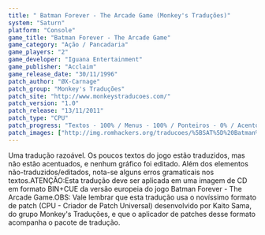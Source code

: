 ```yaml
---
title: " Batman Forever - The Arcade Game (Monkey's Traduções)"
system: "Saturn"
platform: "Console"
game_title: "Batman Forever - The Arcade Game"
game_category: "Ação / Pancadaria"
game_players: "2"
game_developer: "Iguana Entertainment"
game_publisher: "Acclaim"
game_release_date: "30/11/1996"
patch_author: "ØX-Carnage"
patch_group: "Monkey's Traduções"
patch_site: "http://www.monkeystraducoes.com/"
patch_version: "1.0"
patch_release: "13/11/2011"
patch_type: "CPU"
patch_progress: "Textos - 100% / Menus - 100% / Ponteiros - 0% / Acentos - 0% / Gráficos - 0%"
patch_images: ["http://img.romhackers.org/traducoes/%5BSAT%5D%20Batman%20Forever%20-%20The%20Arcade%20Game%20-%20Monkey's%20Tradu%C3%A7%C3%B5es%20-%201.png","http://img.romhackers.org/traducoes/%5BSAT%5D%20Batman%20Forever%20-%20The%20Arcade%20Game%20-%20Monkey's%20Tradu%C3%A7%C3%B5es%20-%202.jpg","http://img.romhackers.org/traducoes/%5BSAT%5D%20Batman%20Forever%20-%20The%20Arcade%20Game%20-%20Monkey's%20Tradu%C3%A7%C3%B5es%20-%203.png"]
---
```

Uma tradução razoável. Os poucos textos do jogo estão traduzidos, mas não estão acentuados, e nenhum gráfico foi editado. Além dos elementos não-traduzidos/editados, nota-se alguns erros gramaticais nos textos.ATENÇÃO:Esta tradução deve ser aplicada em uma imagem de CD em formato BIN+CUE da versão europeia do jogo Batman Forever - The Arcade Game.OBS: Vale lembrar que esta tradução usa o novíssimo formato de patch (CPU - Criador de Patch Universal) desenvolvido por Kaito Sama, do grupo Monkey's Traduções, e que o aplicador de patches desse formato acompanha o pacote de tradução.